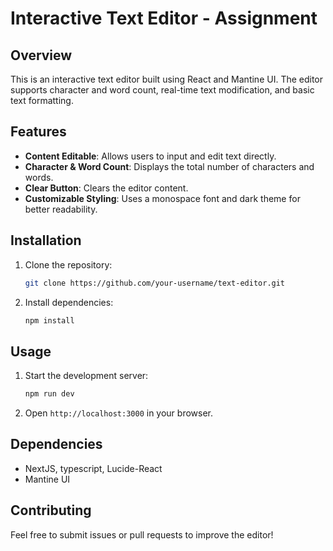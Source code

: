 # Interactive Text Editor - Assignment

## Overview
This is an interactive text editor built using React and Mantine UI. The editor supports character and word count, real-time text modification, and basic text formatting.

## Features
- **Content Editable**: Allows users to input and edit text directly.
- **Character & Word Count**: Displays the total number of characters and words.
- **Clear Button**: Clears the editor content.
- **Customizable Styling**: Uses a monospace font and dark theme for better readability.

## Installation
1. Clone the repository:
   ```sh
   git clone https://github.com/your-username/text-editor.git
   ```

2. Install dependencies:
   ```sh
   npm install
   ```

## Usage
1. Start the development server:
   ```sh
   npm run dev
   ```
2. Open `http://localhost:3000` in your browser.

## Dependencies
- NextJS, typescript, Lucide-React
- Mantine UI

## Contributing
Feel free to submit issues or pull requests to improve the editor!
